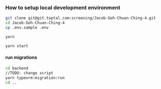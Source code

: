 ### How to setup local development environment

```sh
git clone git@git.toptal.com:screening/Jacob-Goh-Chuan-Ching-4.git
cd Jacob-Goh-Chuan-Ching-4
cp .env.sample .env

yarn 

yarn start 
```

#### run migrations
```sh
cd backend
//TODO: change script
yarn typeorm:migration:run 
cd ..
```
